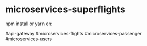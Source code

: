 ﻿# microservices-superflights
npm install or yarn en:

#api-gateway
#microservices-flights
#microservices-passenger
#microservices-users

